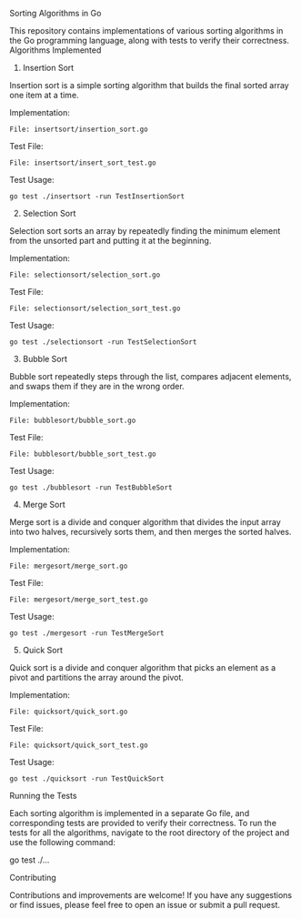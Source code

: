 Sorting Algorithms in Go

This repository contains implementations of various sorting algorithms in the Go programming language, along with tests to verify their correctness.
Algorithms Implemented
1. Insertion Sort

Insertion sort is a simple sorting algorithm that builds the final sorted array one item at a time.

Implementation:

    File: insertsort/insertion_sort.go

Test File:

    File: insertsort/insert_sort_test.go

Test Usage:


    go test ./insertsort -run TestInsertionSort

2. Selection Sort

Selection sort sorts an array by repeatedly finding the minimum element from the unsorted part and putting it at the beginning.

Implementation:

    File: selectionsort/selection_sort.go

Test File:

    File: selectionsort/selection_sort_test.go

Test Usage:



    go test ./selectionsort -run TestSelectionSort

3. Bubble Sort

Bubble sort repeatedly steps through the list, compares adjacent elements, and swaps them if they are in the wrong order.

Implementation:

    File: bubblesort/bubble_sort.go

Test File:

    File: bubblesort/bubble_sort_test.go

Test Usage:


    go test ./bubblesort -run TestBubbleSort

4. Merge Sort

Merge sort is a divide and conquer algorithm that divides the input array into two halves, recursively sorts them, and then merges the sorted halves.

Implementation:

    File: mergesort/merge_sort.go

Test File:

    File: mergesort/merge_sort_test.go

Test Usage:

    go test ./mergesort -run TestMergeSort

5. Quick Sort

Quick sort is a divide and conquer algorithm that picks an element as a pivot and partitions the array around the pivot.

Implementation:

    File: quicksort/quick_sort.go

Test File:

    File: quicksort/quick_sort_test.go

Test Usage:

    go test ./quicksort -run TestQuickSort

Running the Tests

Each sorting algorithm is implemented in a separate Go file, and corresponding tests are provided to verify their correctness. To run the tests for all the algorithms, navigate to the root directory of the project and use the following command:


go test ./...

Contributing

Contributions and improvements are welcome! If you have any suggestions or find issues, please feel free to open an issue or submit a pull request.
